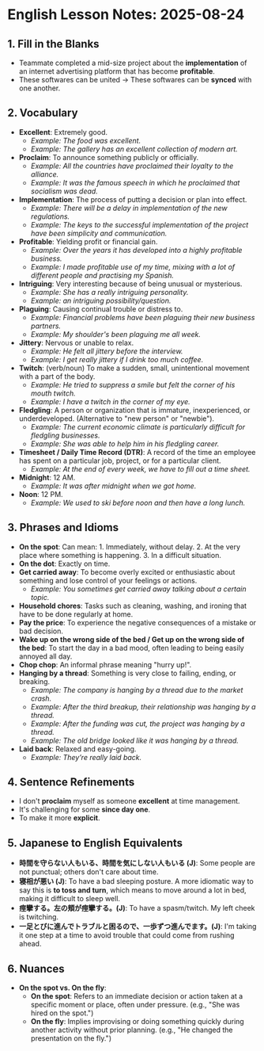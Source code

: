# English Lesson Notes: 2025-08-24

## 1. Fill in the Blanks

- Teammate completed a mid-size project about the **implementation** of an internet advertising platform that has become **profitable**.
- These softwares can be united → These softwares can be **synced** with one another.

## 2. Vocabulary

- **Excellent**: Extremely good.
  - *Example: The food was excellent.*
  - *Example: The gallery has an excellent collection of modern art.*
- **Proclaim**: To announce something publicly or officially.
  - *Example: All the countries have proclaimed their loyalty to the alliance.*
  - *Example: It was the famous speech in which he proclaimed that socialism was dead.*
- **Implementation**: The process of putting a decision or plan into effect.
  - *Example: There will be a delay in implementation of the new regulations.*
  - *Example: The keys to the successful implementation of the project have been simplicity and communication.*
- **Profitable**: Yielding profit or financial gain.
  - *Example: Over the years it has developed into a highly profitable business.*
  - *Example: I made profitable use of my time, mixing with a lot of different people and practising my Spanish.*
- **Intriguing**: Very interesting because of being unusual or mysterious.
  - *Example: She has a really intriguing personality.*
  - *Example: an intriguing possibility/question.*
- **Plaguing**: Causing continual trouble or distress to.
  - *Example: Financial problems have been plaguing their new business partners.*
  - *Example: My shoulder's been plaguing me all week.*
- **Jittery**: Nervous or unable to relax.
  - *Example: He felt all jittery before the interview.*
  - *Example: I get really jittery if I drink too much coffee.*
- **Twitch**: (verb/noun) To make a sudden, small, unintentional movement with a part of the body.
  - *Example: He tried to suppress a smile but felt the corner of his mouth twitch.*
  - *Example: I have a twitch in the corner of my eye.*
- **Fledgling**: A person or organization that is immature, inexperienced, or underdeveloped. (Alternative to "new person" or "newbie").
  - *Example: The current economic climate is particularly difficult for fledgling businesses.*
  - *Example: She was able to help him in his fledgling career.*
- **Timesheet / Daily Time Record (DTR)**: A record of the time an employee has spent on a particular job, project, or for a particular client.
  - *Example: At the end of every week, we have to fill out a time sheet.*
- **Midnight**: 12 AM.
  - *Example: It was after midnight when we got home.*
- **Noon**: 12 PM.
  - *Example: We used to ski before noon and then have a long lunch.*

## 3. Phrases and Idioms

- **On the spot**: Can mean: 1. Immediately, without delay. 2. At the very place where something is happening. 3. In a difficult situation.
- **On the dot**: Exactly on time.
- **Get carried away**: To become overly excited or enthusiastic about something and lose control of your feelings or actions.
  - *Example: You sometimes get carried away talking about a certain topic.*
- **Household chores**: Tasks such as cleaning, washing, and ironing that have to be done regularly at home.
- **Pay the price**: To experience the negative consequences of a mistake or bad decision.
- **Wake up on the wrong side of the bed / Get up on the wrong side of the bed**: To start the day in a bad mood, often leading to being easily annoyed all day.
- **Chop chop**: An informal phrase meaning "hurry up!".
- **Hanging by a thread**: Something is very close to failing, ending, or breaking.
  - *Example: The company is hanging by a thread due to the market crash.*
  - *Example: After the third breakup, their relationship was hanging by a thread.*
  - *Example: After the funding was cut, the project was hanging by a thread.*
  - *Example: The old bridge looked like it was hanging by a thread.*
- **Laid back**: Relaxed and easy-going.
  - *Example: They’re really laid back.*

## 4. Sentence Refinements

- I don't **proclaim** myself as someone **excellent** at time management.
- It's challenging for some **since day one**.
- To make it more **explicit**.

## 5. Japanese to English Equivalents

- **時間を守らない人もいる、時間を気にしない人もいる (J)**: Some people are not punctual; others don't care about time.
- **寝相が悪い (J)**: To have a bad sleeping posture. A more idiomatic way to say this is **to toss and turn**, which means to move around a lot in bed, making it difficult to sleep well.
- **痙攣する。左の頬が痙攣する。(J)**: To have a spasm/twitch. My left cheek is twitching.
- **一足とびに進んでトラブルと困るので、一歩ずつ進んでます。(J)**: I'm taking it one step at a time to avoid trouble that could come from rushing ahead.

## 6. Nuances

- **On the spot vs. On the fly**:
  - **On the spot**: Refers to an immediate decision or action taken at a specific moment or place, often under pressure. (e.g., "She was hired on the spot.")
  - **On the fly**: Implies improvising or doing something quickly during another activity without prior planning. (e.g., "He changed the presentation on the fly.")
